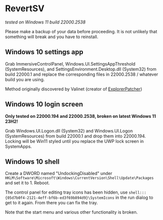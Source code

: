 # RevertSV
*tested on Windows 11 build 22000.2538*

Please make a backup of your data before proceeding. It is not unlikely that something will break and you have to reinstall.

## Windows 10 settings app
Grab ImmersiveControlPanel, Windows.UI.SettingsAppThreshold (SystemResources), and SettingsEnvironment.Desktop.dll (System32) from build 22000.1 and replace the corresponding files in 22000.2538 / whatever build you are using.

Method originally discovered by Valinet (creator of [ExplorerPatcher](https://github.com/valinet/ExplorerPatcher))

## Windows 10 login screen
**Only tested on 22000.194 and 22000.2538, broken on latest Windows 11 23H2!**

Grab Windows.UI.Logon.dll (System32) and Windows.UI.Logon (SystemResources) from build 22000.1 and drop them into 22000.194. Locking will be Win11 styled until you replace the UWP lock screen in SystemApps.

## Windows 10 shell

Create a DWORD named "UndockingDisabled" under `HKLM\Software\Microsoft\Windows\CurrentVersion\Shell\Update\Packages` and set it to 1. Reboot.

The control panel for editing tray icons has been hidden, use `shell:::{05d7b0f4-2121-4eff-bf6b-ed3f69b894d9}\SystemIcons` in the run dialog to get to it again. From there you can fix the tray.

Note that the start menu and various other functionality is broken.




